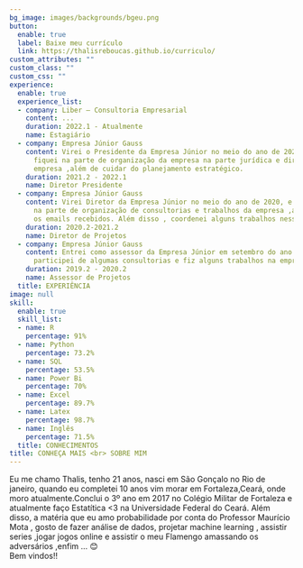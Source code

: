 ```yaml
---
bg_image: images/backgrounds/bgeu.png
button:
  enable: true
  label: Baixe meu currículo
  link: https://thalisreboucas.github.io/curriculo/
custom_attributes: ""
custom_class: ""
custom_css: ""
experience:
  enable: true
  experience_list:
  - company: Liber – Consultoria Empresarial
    content: ...
    duration: 2022.1 - Atualmente
    name: Estagiário
  - company: Empresa Júnior Gauss
    content: Virei o Presidente da Empresa Júnior no meio do ano de 2021, e com isso
      fiquei na parte de organização da empresa na parte jurídica e diretorias da
      empresa ,além de cuidar do planejamento estratégico.
    duration: 2021.2 - 2022.1
    name: Diretor Presidente
  - company: Empresa Júnior Gauss
    content: Virei Diretor da Empresa Júnior no meio do ano de 2020, e com isso fiquei
      na parte de organização de consultorias e trabalhos da empresa ,além de responder
      os emails recebidos. Além disso , coordenei alguns trabalhos nesse tempo.
    duration: 2020.2-2021.2
    name: Diretor de Projetos
  - company: Empresa Júnior Gauss
    content: Entrei como assessor da Empresa Júnior em setembro do ano de 2019, e
      participei de algumas consultorias e fiz alguns trabalhos na empresa.
    duration: 2019.2 - 2020.2
    name: Assessor de Projetos
  title: EXPERIÊNCIA
image: null
skill:
  enable: true
  skill_list:
  - name: R
    percentage: 91%
  - name: Python
    percentage: 73.2%
  - name: SQL
    percentage: 53.5%
  - name: Power Bi
    percentage: 70%
  - name: Excel
    percentage: 89.7%
  - name: Latex
    percentage: 98.7%
  - name: Inglês
    percentage: 71.5%
  title: CONHECIMENTOS
title: CONHEÇA MAIS <br> SOBRE MIM
---
```

Eu me chamo Thalis, tenho 21 anos, nasci em São Gonçalo no Rio de janeiro, quando eu completei 10 anos vim morar em Fortaleza,Ceará, onde moro atualmente.Conclui o 3º ano em 2017 no Colégio Militar de Fortaleza e atualmente faço Estatítica <3 na Universidade Federal do Ceará. Além disso, a matéria que eu amo probabilidade por conta do Professor Maurício Mota , gosto de fazer análise de dados, projetar machine learning , assistir series ,jogar jogos online e assistir o meu Flamengo amassando os adversários ,enfim ... 😊 <br>
  Bem vindos!!
